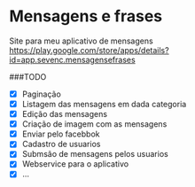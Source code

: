 # Mensagens e frases

Site para meu aplicativo de mensagens 
https://play.google.com/store/apps/details?id=app.sevenc.mensagensefrases

###TODO
- [x] Paginação
- [x] Listagem das mensagens em dada categoria
- [x] Edição das mensagens
- [x] Criação de imagem com as mensagens
- [x] Enviar pelo facebbok
- [x] Cadastro de usuarios
- [x] Submsão de mensagens pelos usuarios
- [x] Webservice para o aplicativo
- [x] ...

